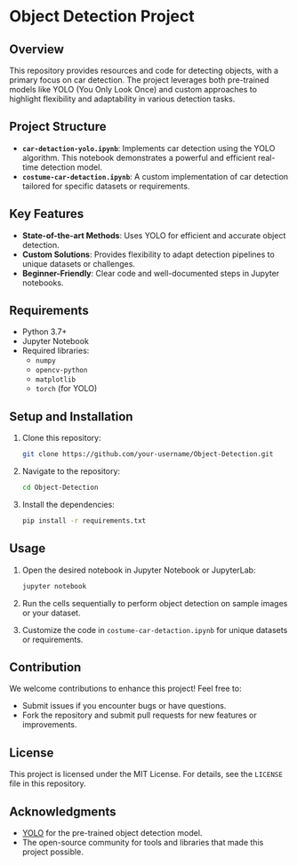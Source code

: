 # Object Detection Project

## Overview

This repository provides resources and code for detecting objects, with a primary focus on car detection. The project leverages both pre-trained models like YOLO (You Only Look Once) and custom approaches to highlight flexibility and adaptability in various detection tasks.

## Project Structure

- **`car-detaction-yolo.ipynb`**: Implements car detection using the YOLO algorithm. This notebook demonstrates a powerful and efficient real-time detection model.
- **`costume-car-detaction.ipynb`**: A custom implementation of car detection tailored for specific datasets or requirements.

## Key Features

- **State-of-the-art Methods**: Uses YOLO for efficient and accurate object detection.
- **Custom Solutions**: Provides flexibility to adapt detection pipelines to unique datasets or challenges.
- **Beginner-Friendly**: Clear code and well-documented steps in Jupyter notebooks.

## Requirements

- Python 3.7+
- Jupyter Notebook
- Required libraries:
  - `numpy`
  - `opencv-python`
  - `matplotlib`
  - `torch` (for YOLO)

## Setup and Installation

1. Clone this repository:
   ```bash
   git clone https://github.com/your-username/Object-Detection.git
   ```

2. Navigate to the repository:
   ```bash
   cd Object-Detection
   ```

3. Install the dependencies:
   ```bash
   pip install -r requirements.txt
   ```

## Usage

1. Open the desired notebook in Jupyter Notebook or JupyterLab:
   ```bash
   jupyter notebook
   ```

2. Run the cells sequentially to perform object detection on sample images or your dataset.

3. Customize the code in `costume-car-detaction.ipynb` for unique datasets or requirements.

## Contribution

We welcome contributions to enhance this project! Feel free to:
- Submit issues if you encounter bugs or have questions.
- Fork the repository and submit pull requests for new features or improvements.

## License

This project is licensed under the MIT License. For details, see the `LICENSE` file in this repository.

## Acknowledgments

- [YOLO](https://pjreddie.com/darknet/yolo/) for the pre-trained object detection model.
- The open-source community for tools and libraries that made this project possible.

